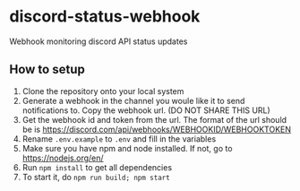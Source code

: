 # discord-status-webhook
Webhook monitoring discord API status updates

## How to setup
1. Clone the repository onto your local system
2. Generate a webhook in the channel you woule like it to send notifications to. Copy the webhook url. (DO NOT SHARE THIS URL)
3. Get the webhook id and token from the url. The format of the url should be is https://discord.com/api/webhooks/WEBHOOKID/WEBHOOKTOKEN
4. Rename `.env.example` to `.env` and fill in the variables
5. Make sure you have npm and node installed. If not, go to https://nodejs.org/en/
6. Run `npm install` to get all dependencies
7. To start it, do `npm run build; npm start`
